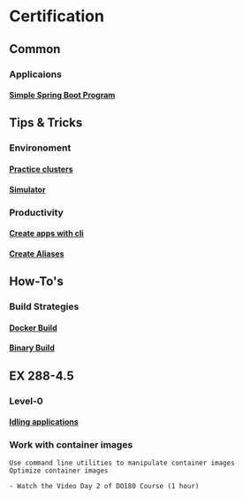 # Certification

## Common

### Applicaions
#### [Simple Spring Boot Program](https://github.com/ibm-gsi-ecosystem/Certification/tree/master/Openshift/apps/Simple-SpringBoot-App)

## Tips & Tricks

### Environoment
#### [Practice clusters](https://github.com/ibm-gsi-ecosystem/Certification/blob/master/Openshift/Tips%20%26%20Tricks.md#practice-clusters-this-recoommendation--is-just-for-certification-purposes) 
#### [Simulator](https://github.com/ibm-gsi-ecosystem/Certification/tree/master/Openshift/practice-environoment)

### Productivity
#### [Create apps with cli](https://github.com/ibm-gsi-ecosystem/Certification/blob/master/Openshift/Tips%20%26%20Tricks.md#how-to-create-deployments-jobs--pods)
#### [Create Aliases](https://github.com/ibm-gsi-ecosystem/Certification/blob/master/Openshift/Tips%20%26%20Tricks.md#minimize-typing-by-creating-alises-for-commonly-used-commands)

## How-To's

### Build Strategies

#### [Docker Build](https://github.com/ibm-gsi-ecosystem/Certification/blob/master/Openshift/build-strategies/build.md#docker-build)
#### [Binary Build](https://github.com/ibm-gsi-ecosystem/Certification/blob/master/Openshift/build-strategies/build.md#binary-build)

## EX 288-4.5

### Level-0
#### [Idling applications](https://github.com/ibm-gsi-ecosystem/Certification/blob/master/Openshift/EX288-4.5/Level-0/Idling_Applications.md)

### Work with container images
    Use command line utilities to manipulate container images
    Optimize container images
    
    - Watch the Video Day 2 of DO180 Course (1 hour)

